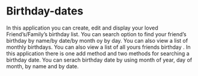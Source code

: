 # Birthday-dates
In this application you can create, edit and display your loved Friend’s/Family’s birthday list. You can search option to find your friend’s birthday by name/by date/by month oy by day. You can also view a list of monthly birthdays. You can also view a list of all yours friends birthday . In this application there is one add method and two methods for searching a birthday date. You can serach birthday date by using month of year, day of month, by name and by date.
